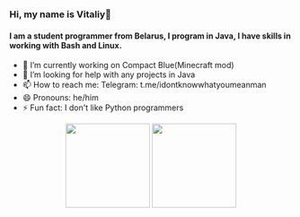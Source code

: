 ### Hi, my name is Vitaliy👋

#### I am a student programmer from Belarus, I program in Java, I have skills in working with Bash and Linux.

- 🔭 I’m currently working on Compact Blue(Minecraft mod)
- 🤔 I’m looking for help with any projects in Java
- 📫 How to reach me: Telegram: t.me/idontknowwhatyoumeanman
- 😄 Pronouns: he/him
- ⚡ Fun fact: I don't like Python programmers

<p align='center'>
   <a href="https://github-readme-stats.vercel.app/api?username=VilShiro&show_icons=true&count_private=true">
       <img height=150 src="https://github-readme-stats.vercel.app/api?username=VilShiro&show_icons=true&count_private=true"/></a>
   <a href="https://github.com/VilShiro/github-readme-stats">
      <img height=150 src="https://github-readme-stats.vercel.app/api/top-langs/?username=VilShiro&size_weight=0.5&count_weight=0.5&layout=compact"/></a>
</p>

<!--
**Vitaliylevchuk/Vitaliylevchuk** is a ✨ _special_ ✨ repository because its `README.md` (this file) appears on your GitHub profile.

Here are some ideas to get you started:


-->
